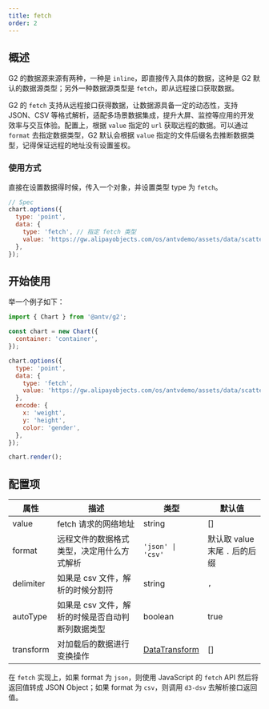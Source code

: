 ```yaml
---
title: fetch
order: 2
---
```


## 概述

G2 的数据源来源有两种，一种是 `inline`，即直接传入具体的数据，这种是 G2 默认的数据源类型；另外一种数据源类型是 `fetch`，即从远程接口获取数据。

G2 的 `fetch` 支持从远程接口获得数据，让数据源具备一定的动态性，支持 JSON、CSV 等格式解析，适配多场景数据集成，提升大屏、监控等应用的开发效率与交互体验。配置上，根据 `value` 指定的 `url` 获取远程的数据。可以通过 `format` 去指定数据类型，G2 默认会根据 `value` 指定的文件后缀名去推断数据类型，记得保证远程的地址没有设置鉴权。

### 使用方式

直接在设置数据得时候，传入一个对象，并设置类型 type 为 `fetch`。

```js
// Spec
chart.options({
  type: 'point',
  data: {
    type: 'fetch', // 指定 fetch 类型
    value: 'https://gw.alipayobjects.com/os/antvdemo/assets/data/scatter.json', // 远程地址
  },
});
```

## 开始使用

举一个例子如下：

```js | ob { inject: true }
import { Chart } from '@antv/g2';

const chart = new Chart({
  container: 'container',
});

chart.options({
  type: 'point',
  data: {
    type: 'fetch',
    value: 'https://gw.alipayobjects.com/os/antvdemo/assets/data/scatter.json',
  },
  encode: {
    x: 'weight',
    y: 'height',
    color: 'gender',
  },
});

chart.render();
```

## 配置项

| 属性      | 描述                                              | 类型                                                      | 默认值                         |
| --------- | ------------------------------------------------- | --------------------------------------------------------- | ------------------------------ |
| value     | fetch 请求的网络地址                              | string                                                    | []                             |
| format    | 远程文件的数据格式类型，决定用什么方式解析        | `'json' \| 'csv'`                                         | 默认取 value 末尾 `.` 后的后缀 |
| delimiter | 如果是 csv 文件，解析的时候分割符                 | string                                                    | `,`                            |
| autoType  | 如果是 csv 文件，解析的时候是否自动判断列数据类型 | boolean                                                   | true                           |
| transform | 对加载后的数据进行变换操作                        | [DataTransform](/manual/core/data/overview#datatransform) | []                             |

在 `fetch` 实现上，如果 format 为 `json`，则使用 JavaScript 的 `fetch` API 然后将返回值转成 JSON Object；如果 format 为 `csv`，则调用 `d3-dsv` 去解析接口返回值。
